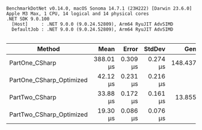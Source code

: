 ```

BenchmarkDotNet v0.14.0, macOS Sonoma 14.7.1 (23H222) [Darwin 23.6.0]
Apple M3 Max, 1 CPU, 14 logical and 14 physical cores
.NET SDK 9.0.100
  [Host]     : .NET 9.0.0 (9.0.24.52809), Arm64 RyuJIT AdvSIMD
  DefaultJob : .NET 9.0.0 (9.0.24.52809), Arm64 RyuJIT AdvSIMD


```
| Method                   | Mean      | Error    | StdDev   | Gen0     | Allocated |
|------------------------- |----------:|---------:|---------:|---------:|----------:|
| PartOne_CSharp           | 388.01 μs | 0.309 μs | 0.274 μs | 148.4375 | 1245184 B |
| PartOne_CSharp_Optimized |  42.12 μs | 0.231 μs | 0.216 μs |        - |     184 B |
| PartTwo_CSharp           |  33.88 μs | 0.172 μs | 0.161 μs |  13.8550 |  116080 B |
| PartTwo_CSharp_Optimized |  19.30 μs | 0.086 μs | 0.076 μs |        - |     184 B |
